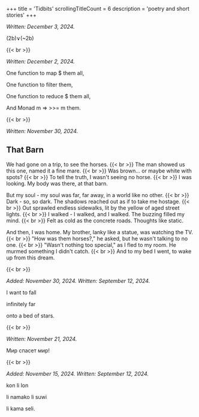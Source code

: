 +++
title               = 'Tidbits'
scrollingTitleCount = 6
description         = 'poetry and short stories'
+++

*Written: December 3, 2024.*

(2b)∨(~2b)

{{< br >}}

*Written: December 2, 2024.*

One function to map $ them all,

One function to filter them,

One function to reduce $ them all,

And Monad m => >>= m them.

{{< br >}}

*Written: November 30, 2024.*

## That Barn

We had gone on a trip, to see the horses.
{{< br >}}
The man showed us this one, named it a fine mare.
{{< br >}}
Was brown... or maybe white with spots?
{{< br >}}
To tell the truth, I wasn't seeing no horse.
{{< br >}}
I was looking. My body was there, at that barn.

But my soul - my soul was far, far away, in a world like no other.
{{< br >}}
Dark - so, so dark. The shadows reached out as if to take me hostage.
{{< br >}}
Out sprawled endless sidewalks, lit by the yellow of aged street lights.
{{< br >}}
I walked - I walked, and I walked. The buzzing filled my mind.
{{< br >}}
Felt as cold as the concrete roads. Thoughts like static.

And then, I was home. My brother, lanky like a statue, was watching the TV.
{{< br >}}
"How was them horses?," he asked, but he wasn't talking to no one.
{{< br >}}
"Wasn't nothing too special," as I fled to my room. He murmed something I didn't catch.
{{< br >}}
And to my bed I went, to wake up from this dream.

{{< br >}}

*Added: November 30, 2024. Written: September 12, 2024.*

I want to fall

infinitely far

onto a bed of stars.

{{< br >}}

*Written: November 21, 2024.*

Мир спасет мир!

{{< br >}}

*Added: November 15, 2024. Written: September 12, 2024.*

kon li lon

li namako li suwi

li kama seli.

